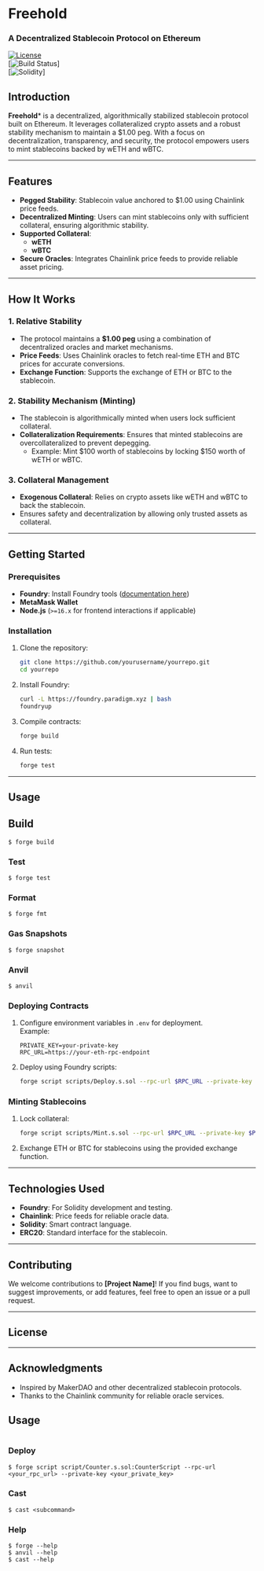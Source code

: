 # **Freehold**  
### A Decentralized Stablecoin Protocol on Ethereum  

[![License](https://img.shields.io/badge/license-MIT-blue.svg)](LICENSE)  
[![Build Status](https://img.shields.io/github/actions/workflow/status/yourusername/yourrepo/ci.yml?branch=main)]  
[![Solidity](https://img.shields.io/badge/solidity-^0.8.0-lightgrey)]  

## **Introduction**  
**Freehold*** is a decentralized, algorithmically stabilized stablecoin protocol built on Ethereum. It leverages collateralized crypto assets and a robust stability mechanism to maintain a $1.00 peg. With a focus on decentralization, transparency, and security, the protocol empowers users to mint stablecoins backed by wETH and wBTC.  

---

## **Features**  
- **Pegged Stability**: Stablecoin value anchored to $1.00 using Chainlink price feeds.  
- **Decentralized Minting**: Users can mint stablecoins only with sufficient collateral, ensuring algorithmic stability.  
- **Supported Collateral**:  
  - **wETH**  
  - **wBTC**  
- **Secure Oracles**: Integrates Chainlink price feeds to provide reliable asset pricing.  

---

## **How It Works**  

### 1. **Relative Stability**  
- The protocol maintains a **$1.00 peg** using a combination of decentralized oracles and market mechanisms.  
- **Price Feeds**: Uses Chainlink oracles to fetch real-time ETH and BTC prices for accurate conversions.  
- **Exchange Function**: Supports the exchange of ETH or BTC to the stablecoin.  

### 2. **Stability Mechanism (Minting)**  
- The stablecoin is algorithmically minted when users lock sufficient collateral.  
- **Collateralization Requirements**: Ensures that minted stablecoins are overcollateralized to prevent depegging.  
  - Example: Mint $100 worth of stablecoins by locking $150 worth of wETH or wBTC.  

### 3. **Collateral Management**  
- **Exogenous Collateral**: Relies on crypto assets like wETH and wBTC to back the stablecoin.  
- Ensures safety and decentralization by allowing only trusted assets as collateral.  

---

## **Getting Started**  

### Prerequisites  
- **Foundry**: Install Foundry tools ([documentation here](https://book.getfoundry.sh/))  
- **MetaMask Wallet**  
- **Node.js** (`>=16.x` for frontend interactions if applicable)  

### Installation  
1. Clone the repository:  
   ```bash  
   git clone https://github.com/yourusername/yourrepo.git  
   cd yourrepo  
   ```  

2. Install Foundry:  
   ```bash  
   curl -L https://foundry.paradigm.xyz | bash  
   foundryup  
   ```  

3. Compile contracts:  
   ```bash  
   forge build  
   ```  

4. Run tests:  
   ```bash  
   forge test  
   ```  

---

## **Usage**  

## Build

```shell
$ forge build
```

### Test

```shell
$ forge test
```

### Format

```shell
$ forge fmt
```

### Gas Snapshots

```shell
$ forge snapshot
```

### Anvil

```shell
$ anvil
```


### Deploying Contracts  
1. Configure environment variables in `.env` for deployment.  
   Example:  
   ```env  
   PRIVATE_KEY=your-private-key  
   RPC_URL=https://your-eth-rpc-endpoint  
   ```  

2. Deploy using Foundry scripts:  
   ```bash  
   forge script scripts/Deploy.s.sol --rpc-url $RPC_URL --private-key $PRIVATE_KEY --broadcast  
   ```  

### Minting Stablecoins  
1. Lock collateral:  
   ```bash  
   forge script scripts/Mint.s.sol --rpc-url $RPC_URL --private-key $PRIVATE_KEY --broadcast  
   ```  

2. Exchange ETH or BTC for stablecoins using the provided exchange function.  

---

## **Technologies Used**  
- **Foundry**: For Solidity development and testing.  
- **Chainlink**: Price feeds for reliable oracle data.  
- **Solidity**: Smart contract language.  
- **ERC20**: Standard interface for the stablecoin.  

---

## **Contributing**  
We welcome contributions to **[Project Name]**! If you find bugs, want to suggest improvements, or add features, feel free to open an issue or a pull request.  

---

## **License**  


---

## **Acknowledgments**  
- Inspired by MakerDAO and other decentralized stablecoin protocols.  
- Thanks to the Chainlink community for reliable oracle services.  


## Usage

#
### Deploy

```shell
$ forge script script/Counter.s.sol:CounterScript --rpc-url <your_rpc_url> --private-key <your_private_key>
```

### Cast

```shell
$ cast <subcommand>
```

### Help

```shell
$ forge --help
$ anvil --help
$ cast --help
```
